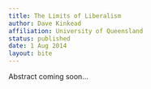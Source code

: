 ```yaml
---
title: The Limits of Liberalism
author: Dave Kinkead
affiliation: University of Queensland
status: published
date: 1 Aug 2014
layout: bite
---
```


Abstract coming soon...